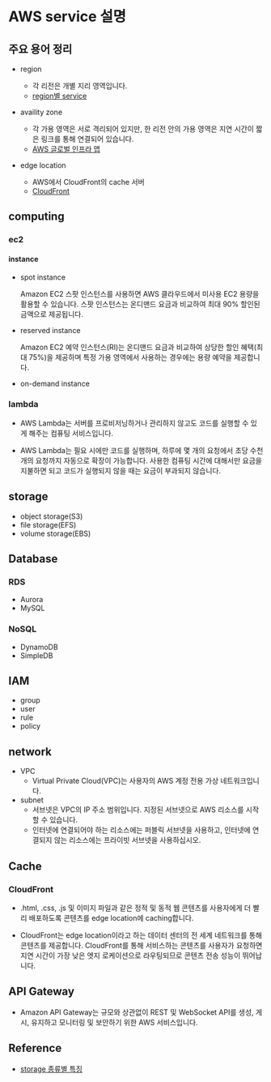 # AWS service 설명

## 주요 용어 정리

* region
  * 각 리전은 개별 지리 영역입니다.
  * [region별 service](https://aws.amazon.com/ko/about-aws/global-infrastructure/regional-product-services/)

* availity zone
  * 각 가용 영역은 서로 격리되어 있지만, 한 리전 안의 가용 영역은 지연 시간이 짧은 링크를 통해 연결되어 있습니다.
  * [AWS 글로벌 인프라 맵](https://aws.amazon.com/ko/about-aws/global-infrastructure/)

* edge location
  * AWS에서 CloudFront의 cache 서버
  * [CloudFront](https://aws.amazon.com/ko/cloudfront/features/?nc=sn&loc=2)

## computing

### ec2

#### instance

* spot instance

    Amazon EC2 스팟 인스턴스를 사용하면 AWS 클라우드에서 미사용 EC2 용량을 활용할 수 있습니다. 스팟 인스턴스는 온디맨드 요금과 비교하여 최대 90% 할인된 금액으로 제공됩니다.

* reserved instance

    Amazon EC2 예약 인스턴스(RI)는 온디맨드 요금과 비교하여 상당한 할인 혜택(최대 75%)을 제공하며 특정 가용 영역에서 사용하는 경우에는 용량 예약을 제공합니다.

* on-demand instance

### lambda

* AWS Lambda는 서버를 프로비저닝하거나 관리하지 않고도 코드를 실행할 수 있게 해주는 컴퓨팅 서비스입니다.

* AWS Lambda는 필요 시에만 코드를 실행하며, 하루에 몇 개의 요청에서 초당 수천 개의 요청까지 자동으로 확장이 가능합니다. 사용한 컴퓨팅 시간에 대해서만 요금을 지불하면 되고 코드가 실행되지 않을 때는 요금이 부과되지 않습니다.

## storage

* object storage(S3)
* file storage(EFS)
* volume storage(EBS)

## Database

### RDS

* Aurora
* MySQL

### NoSQL

* DynamoDB
* SimpleDB

## IAM

* group
* user
* rule
* policy

## network

* VPC
  * Virtual Private Cloud(VPC)는 사용자의 AWS 계정 전용 가상 네트워크입니다.
* subnet
  * 서브넷은 VPC의 IP 주소 범위입니다. 지정된 서브넷으로 AWS 리소스를 시작할 수 있습니다.
  * 인터넷에 연결되어야 하는 리소스에는 퍼블릭 서브넷을 사용하고, 인터넷에 연결되지 않는 리소스에는 프라이빗 서브넷을 사용하십시오.

## Cache

### CloudFront

* .html, .css, .js 및 이미지 파일과 같은 정적 및 동적 웹 콘텐츠를 사용자에게 더 빨리 배포하도록 콘텐츠를 edge location에 caching합니다.

* CloudFront는 edge location이라고 하는 데이터 센터의 전 세계 네트워크를 통해 콘텐츠를 제공합니다. CloudFront를 통해 서비스하는 콘텐츠를 사용자가 요청하면 지연 시간이 가장 낮은 엣지 로케이션으로 라우팅되므로 콘텐츠 전송 성능이 뛰어납니다.

## API Gateway

* Amazon API Gateway는 규모와 상관없이 REST 및 WebSocket API를 생성, 게시, 유지하고 모니터링 및 보안하기 위한 AWS 서비스입니다.

## Reference

* [storage 종류별 특징](https://www.redhat.com/ko/topics/data-storage/file-block-object-storage)
